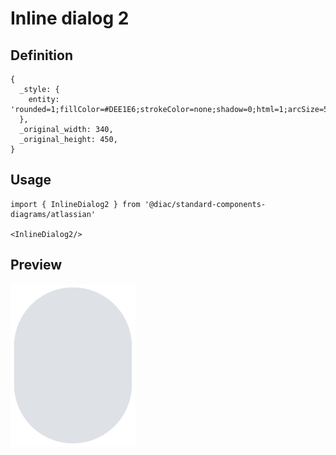 # Inline dialog 2

## Definition

```
{
  _style: { 
    entity: 'rounded=1;fillColor=#DEE1E6;strokeColor=none;shadow=0;html=1;arcSize=50;fontSize=12;align=center;verticalAlign=middle',
  },
  _original_width: 340,
  _original_height: 450,
}
```

## Usage

```
import { InlineDialog2 } from '@diac/standard-components-diagrams/atlassian'

<InlineDialog2/>
```

## Preview

<img src="./inline-dialog-2.png" width="200"/>
